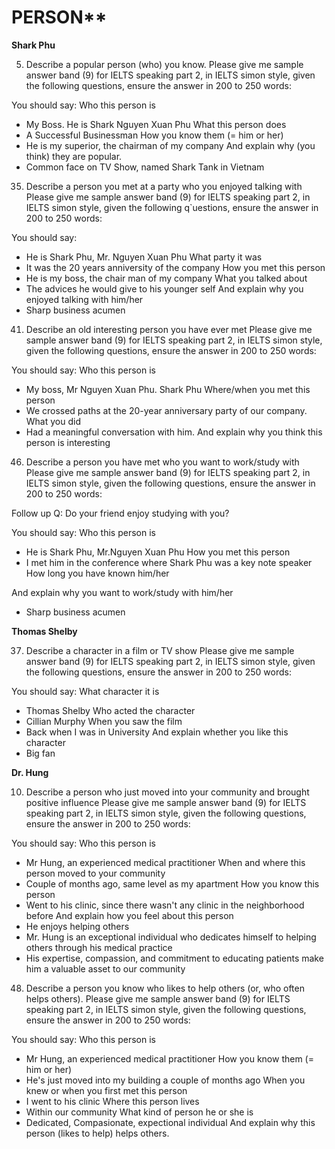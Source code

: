 # PERSON**

**Shark Phu**

5. Describe a popular person (who) you know.
Please give me sample answer band (9) for IELTS speaking part 2, in IELTS simon style, given the following questions, ensure the answer in 200 to 250 words:

You should say:
Who this person is
- My Boss. He is Shark Nguyen Xuan Phu
What this person does
- A Successful Businessman
How you know them (= him or her)
- He is my superior, the chairman of my company
And explain why (you think) they are popular.
- Common face on TV Show, named Shark Tank in Vietnam

35. Describe a person you met at a party who you enjoyed talking with
Please give me sample answer band (9) for IELTS speaking part 2, in IELTS simon style, given the following q`uestions, ensure the answer in 200 to 250 words:

You should say:
- He is Shark Phu, Mr. Nguyen Xuan Phu
What party it was
- It was the 20 years anniversity of the company
How you met this person
- He is my boss, the chair man of my company
What you talked about
- The advices he would give to his younger self
And explain why you enjoyed talking with him/her
- Sharp business acumen

41. Describe an old interesting person you have ever met
Please give me sample answer band (9) for IELTS speaking part 2, in IELTS simon style, given the following questions, ensure the answer in 200 to 250 words:

You should say:
Who this person is
- My boss, Mr Nguyen Xuan Phu. Shark Phu
Where/when you met this person
- We crossed paths at the 20-year anniversary party of our company.
What you did
- Had a meaningful conversation with him.
And explain why you think this person is interesting

46. Describe a person you have met who you want to work/study with
Please give me sample answer band (9) for IELTS speaking part 2, in IELTS simon style, given the following questions, ensure the answer in 200 to 250 words:

Follow up Q: Do your friend enjoy studying with you?

You should say:
Who this person is
- He is Shark Phu, Mr.Nguyen Xuan Phu
How you met this person
- I met him in the conference where Shark Phu was a key note speaker
How long you have known him/her

And explain why you want to work/study with him/her
- Sharp business acumen

**Thomas Shelby**

37. Describe a character in a film or TV show
Please give me sample answer band (9) for IELTS speaking part 2, in IELTS simon style, given the following questions, ensure the answer in 200 to 250 words:

You should say:
What character it is
- Thomas Shelby
Who acted the character
- Cillian Murphy
When you saw the film
- Back when I was in University
And explain whether you like this character
- Big fan

**Dr. Hung**

10. Describe a person who just moved into your community and brought positive influence
Please give me sample answer band (9) for IELTS speaking part 2, in IELTS simon style, given the following questions, ensure the answer in 200 to 250 words:

You should say:
Who this person is
- Mr Hung, an experienced medical practitioner
When and where this person moved to your community
- Couple of months ago, same level as my apartment
How you know this person
- Went to his clinic, since there wasn't any clinic in the neighborhood before
And explain how you feel about this person
- He enjoys helping others
- Mr. Hung is an exceptional individual who dedicates himself to helping others through his medical practice
- His expertise, compassion, and commitment to educating patients make him a valuable asset to our community

48. Describe a person you know who likes to help others (or, who often helps others).
Please give me sample answer band (9) for IELTS speaking part 2, in IELTS simon style, given the following questions, ensure the answer in 200 to 250 words:

You should say:
 Who this person is
 - Mr Hung, an experienced medical practitioner
 How you know them (= him or her)
 - He's just moved into my building a couple of months ago
 When you knew or when you first met this person
 - I went to his clinic
Where this person lives
- Within our community
 What kind of person he or she is
 - Dedicated, Compasionate, expectional individual
 And explain why this person (likes to help) helps others. 
